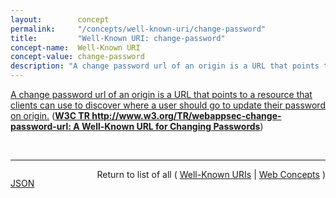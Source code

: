 ```yaml
---
layout:        concept
permalink:     "/concepts/well-known-uri/change-password"
title:         "Well-Known URI: change-password"
concept-name:  Well-Known URI
concept-value: change-password
description: "A change password url of an origin is a URL that points to a resource that clients can use to discover where a user should go to update their password on origin."
---
```


[A change password url of an origin is a URL that points to a resource that clients can use to discover where a user should go to update their password on origin.](https://w3c.github.io/webappsec-change-password-url/#change-password "Read documentation for Well-Known URI &#34;change-password&#34;") (**[W3C TR http://www.w3.org/TR/webappsec-change-password-url: A Well-Known URL for Changing Passwords](/specs/W3C/TR/webappsec-change-password-url "This specification defines a well-known URL that sites can use to make their change password forms discoverable by tools. This simple affordance provides a way for software to help the user find the way to change their password.")**)

<br/>
<hr/>

<p style="float : left"><a href="./change-password.json" title="JSON representing this particular Web Concept value">JSON</a></p>
<p style="text-align: right">Return to list of all ( <a href="../well-known-uri/">Well-Known URIs</a> | <a href="../">Web Concepts</a> )</p>
